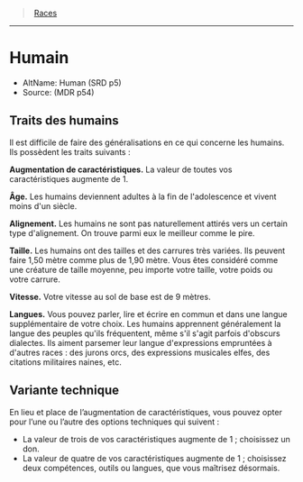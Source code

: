 
<!--Generic-->

> <!--ParentNameLink-->[Races](races_hd.md#)<!--/ParentNameLink-->

---

# <!--Name-->Humain<!--/Name-->

- AltName: <!--AltName-->Human (SRD p5)<!--/AltName-->
- Source: <!--Source-->(MDR p54)<!--/Source-->

## Traits des humains

Il est difficile de faire des généralisations en ce qui concerne les humains. Ils possèdent les traits suivants :

**Augmentation de caractéristiques.** La valeur de toutes vos caractéristiques augmente de 1.

**Âge.** Les humains deviennent adultes à la fin de l'adolescence et vivent moins d'un siècle.

**Alignement.** Les humains ne sont pas naturellement attirés vers un certain type d'alignement. On trouve parmi eux le meilleur comme le pire.

**Taille.** Les humains ont des tailles et des carrures très variées. Ils peuvent faire 1,50 mètre comme plus de 1,90 mètre. Vous êtes considéré comme une créature de taille moyenne, peu importe votre taille, votre poids ou votre carrure.

**Vitesse.** Votre vitesse au sol de base est de 9 mètres.

**Langues.** Vous pouvez parler, lire et écrire en commun et dans une langue supplémentaire de votre choix. Les humains apprennent généralement la langue des peuples qu'ils fréquentent, même s'il s'agit parfois d'obscurs dialectes. Ils aiment parsemer leur langue d'expressions empruntées à d'autres races : des jurons orcs, des expressions musicales elfes, des citations militaires naines, etc.

<!--Generic-->

## <!--Name-->Variante technique<!--/Name-->

En lieu et place de l’augmentation de caractéristiques, vous pouvez opter pour l’une ou l’autre des options techniques qui suivent :

* La valeur de trois de vos caractéristiques augmente de 1 ; choisissez un don.
* La valeur de quatre de vos caractéristiques augmente de 1 ; choisissez deux compétences, outils ou langues, que vous maîtrisez désormais.

<!--/Generic-->

<!--/Generic-->

[Force]: abilities_strength_hd.md
[Dextérité]: abilities_dexterity_hd.md
[Constitution]: abilities_constitution_hd.md
[Intelligence]: abilities_intelligence_hd.md
[Sagesse]: abilities_wisdom_hd.md
[Charisme]: abilities_charisma_hd.md
[jet de sauvegarde]: abilities_hd.md#jets-de-sauvegarde
[jets de sauvegarde]: abilities_hd.md#jets-de-sauvegarde



